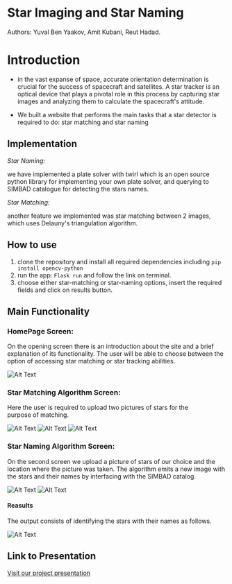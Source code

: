 # Star Imaging and Star Naming
Authors:
Yuval Ben Yaakov,
Amit Kubani,
Reut Hadad.

# Introduction

-  in the vast expanse of space, accurate orientation determination is crucial for the success of spacecraft and satellites. A star tracker is an optical device that plays a pivotal role in this process by capturing star images and analyzing them to calculate the spacecraft's attitude.

-   We built a website that performs the main tasks that a star detector is required to do: star matching and star naming

## Implementation
*Star Naming:* 

we have implemented a plate solver with twirl which is an open source python library for implementing your own plate solver, and querying to SIMBAD catalogue for detecting the stars names.

*Star Matching:* 

another feature we implemented was star matching between 2 images, which uses Delauny's triangulation algorithm.

## How to use

1.  clone the repository and install all required dependencies including ```pip install opencv-python```
3.  run the app:
   ``` Flask run ``` and follow the link on terminal.
4.  choose either star-matching or star-naming options, insert the required fields and click on results button.

## Main Functionality
### HomePage Screen:

On the opening screen there is an introduction about the site and a brief explanation of its functionality. The user will be able to choose between the option of accessing star matching or star tracking abilities.

![Alt Text](Screenshots/HomePage.jpg)


### Star Matching Algorithm Screen:

Here the user is required to upload two pictures of stars for the purpose of matching.

![Alt Text](Screenshots/matchAlgo.jpg)
![Alt Text](Screenshots/BeforeMatchind.jpg)
![Alt Text](Screenshots/AfterMatching.jpg)

### Star Naming Algorithm Screen:

On the second screen we upload a picture of stars of our choice and the location where the picture was taken. The algorithm emits a new image with the stars and their names by interfacing with the SIMBAD catalog.

![Alt Text](Screenshots/named_algo_input.png)
![Alt Text](Screenshots/BeforeNaming.jpg)

#### Reasults
The output consists of identifying the stars with their names as follows.

![Alt Text](Screenshots/AfterNaming.jpg)

## Link to Presentation

[Visit our project presentation](https://www.canva.com/design/DAFnwGnkfFM/7wUt8zkoAonnkTcR5WQy7w/view?utm_content=DAFnwGnkfFM&utm_campaign=designshare&utm_medium=link&utm_source=publishsharelink)
